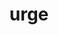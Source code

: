 ---
category: 4-letters
denotation: null
name: urge
reference_link: https://www.etymonline.com/word/urge
root_language: null
root_name: null
title: urge
type: free
word_sums:
- respelling: urge
  sum: 'Urge + '
---
